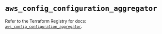 # `aws_config_configuration_aggregator`

Refer to the Terraform Registry for docs: [`aws_config_configuration_aggregator`](https://registry.terraform.io/providers/hashicorp/aws/6.6.0/docs/resources/config_configuration_aggregator).
